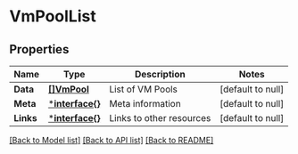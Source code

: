 # VmPoolList

## Properties
Name | Type | Description | Notes
------------ | ------------- | ------------- | -------------
**Data** | [**[]VmPool**](VMPool.md) | List of VM Pools | [default to null]
**Meta** | [***interface{}**](interface{}.md) | Meta information | [default to null]
**Links** | [***interface{}**](interface{}.md) | Links to other resources | [default to null]

[[Back to Model list]](../README.md#documentation-for-models) [[Back to API list]](../README.md#documentation-for-api-endpoints) [[Back to README]](../README.md)

